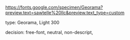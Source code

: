 


https://fonts.google.com/specimen/Georama?preview.text=sawtelle%20llc&preview.text_type=custom

type: Georama, Light 300

decision: free-font, neutral, non-descript,


